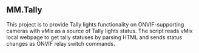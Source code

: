 ## MM.Tally
This project is to provide Tally lights functionality on ONVIF-supporting cameras
with vMix as a source of Tally lights status.
The script reads vMix local webpage to get tally statuses by parsing HTML and 
sends status changes as ONVIF relay switch commands.